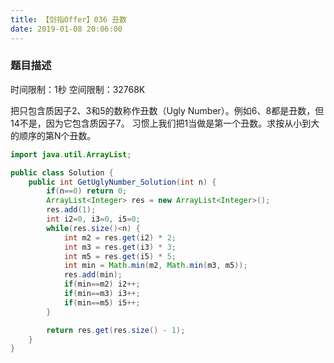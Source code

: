```yaml
---
title: 【剑指Offer】036 丑数
date: 2019-01-08 20:06:00
---
```


### 题目描述

时间限制：1秒 空间限制：32768K

把只包含质因子2、3和5的数称作丑数（Ugly Number）。例如6、8都是丑数，但14不是，因为它包含质因子7。 习惯上我们把1当做是第一个丑数。求按从小到大的顺序的第N个丑数。


```java
import java.util.ArrayList;

public class Solution {
    public int GetUglyNumber_Solution(int n) {
        if(n==0) return 0;
        ArrayList<Integer> res = new ArrayList<Integer>();
        res.add(1);
        int i2=0, i3=0, i5=0;
        while(res.size()<n) {
            int m2 = res.get(i2) * 2;
            int m3 = res.get(i3) * 3;
            int m5 = res.get(i5) * 5;
            int min = Math.min(m2, Math.min(m3, m5));
            res.add(min);
            if(min==m2) i2++;
            if(min==m3) i3++;
            if(min==m5) i5++;
        }

        return res.get(res.size() - 1);
    }
}
```
